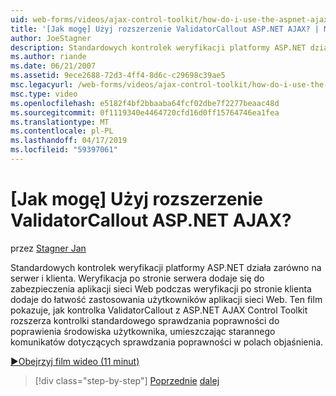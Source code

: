 ```yaml
---
uid: web-forms/videos/ajax-control-toolkit/how-do-i-use-the-aspnet-ajax-validatorcallout-extender
title: '[Jak mogę] Użyj rozszerzenie ValidatorCallout ASP.NET AJAX? | Microsoft Docs'
author: JoeStagner
description: Standardowych kontrolek weryfikacji platformy ASP.NET działa zarówno na serwer i klienta. Weryfikacja po stronie serwera dodaje do zabezpieczenia aplikacji sieci Web podczas c...
ms.author: riande
ms.date: 06/21/2007
ms.assetid: 9ece2688-72d3-4ff4-8d6c-c29698c39ae5
msc.legacyurl: /web-forms/videos/ajax-control-toolkit/how-do-i-use-the-aspnet-ajax-validatorcallout-extender
msc.type: video
ms.openlocfilehash: e5182f4bf2bbaaba64fcf02dbe7f2277beaac48d
ms.sourcegitcommit: 0f1119340e4464720cfd16d0ff15764746ea1fea
ms.translationtype: MT
ms.contentlocale: pl-PL
ms.lasthandoff: 04/17/2019
ms.locfileid: "59397061"
---
```

# <a name="how-do-i-use-the-aspnet-ajax-validatorcallout-extender"></a>[Jak mogę] Użyj rozszerzenie ValidatorCallout ASP.NET AJAX?

przez [Stagner Jan](https://github.com/JoeStagner)

Standardowych kontrolek weryfikacji platformy ASP.NET działa zarówno na serwer i klienta. Weryfikacja po stronie serwera dodaje się do zabezpieczenia aplikacji sieci Web podczas weryfikacji po stronie klienta dodaje do łatwość zastosowania użytkowników aplikacji sieci Web. Ten film pokazuje, jak kontrolka ValidatorCallout z ASP.NET AJAX Control Toolkit rozszerza kontrolki standardowego sprawdzania poprawności do poprawienia środowiska użytkownika, umieszczając starannego komunikatów dotyczących sprawdzania poprawności w polach objaśnienia.

[&#9654;Obejrzyj film wideo (11 minut)](https://channel9.msdn.com/Blogs/ASP-NET-Site-Videos/how-do-i-use-the-aspnet-ajax-validatorcallout-extender)

> [!div class="step-by-step"]
> [Poprzednie](how-do-i-use-the-numericupdown-extender-control.md)
> [dalej](how-do-i-use-the-aspnet-ajax-resizablecontrol-extender.md)
